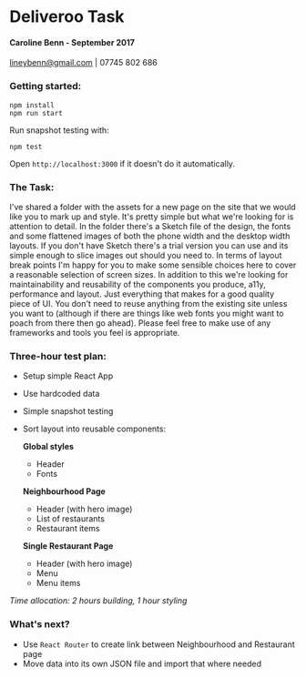 # Deliveroo Task
#### Caroline Benn - September 2017
lineybenn@gmail.com | 07745 802 686

### Getting started:
```
npm install
npm run start
```

Run snapshot testing with:
```
npm test
```

Open `http://localhost:3000` if it doesn't do it automatically.

### The Task:
I've shared a folder with the assets for a new page on the site that we would like you to mark up and style. It's pretty simple but what we're looking for is attention to detail. In the folder there's a Sketch file of the design, the fonts and some flattened images of both the phone width and the desktop width layouts. If you don't have Sketch there's a trial version you can use and its simple enough to slice images out should you need to. In terms of layout break points I'm happy for you to make some sensible choices here to cover a reasonable selection of screen sizes. In addition to this we're looking for maintainability and reusability of the components you produce, a11y, performance and layout. Just everything that makes for a good quality piece of UI. You don't need to reuse anything from the existing site unless you want to (although if there are things like web fonts you might want to poach from there then go ahead). Please feel free to make use of any frameworks and tools you feel is appropriate.


### Three-hour test plan:
- Setup simple React App
- Use hardcoded data
- Simple snapshot testing
- Sort layout into reusable components:

	**Global styles**
	- Header
	- Fonts

	**Neighbourhood Page**
	
	- Header (with hero image)
	- List of restaurants
	- Restaurant items
	
	**Single Restaurant Page**
	
	- Header (with hero image)
	- Menu
	- Menu items

_Time allocation: 2 hours building, 1 hour styling_


### What's next?
- Use `React Router` to create link between Neighbourhood and Restaurant page
- Move data into its own JSON file and import that where needed
